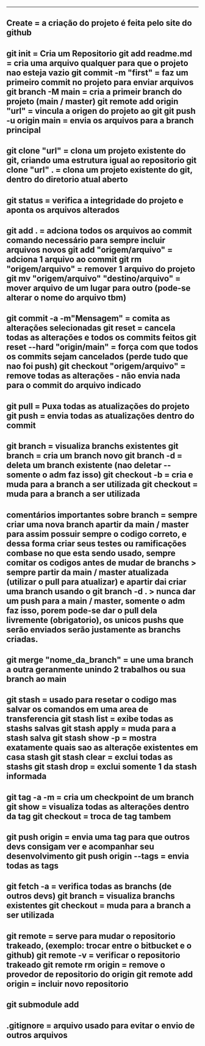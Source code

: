 --------------------------------------------------------------------------------------------------------------------------------------
Create                                    = a criação do projeto é feita pelo site do github
--------------------------------------------------------------------------------------------------------------------------------------
git init                                  = Cria um Repositorio
git add readme.md                         = cria uma arquivo qualquer para que o projeto nao esteja vazio
git commit -m "first"                     = faz um primeiro commit no projeto para enviar arquivos
git branch -M main                        = cria a primeir branch do projeto (main / master)
git remote add origin "url"               = vincula a origen do projeto ao git
git push -u origin main                   = envia os arquivos para a branch principal
--------------------------------------------------------------------------------------------------------------------------------------
git clone "url"                           = clona um projeto existente do git, criando uma estrutura igual ao repositorio
git clone "url" .                         = clona um projeto existente do git, dentro do diretorio atual aberto
--------------------------------------------------------------------------------------------------------------------------------------
git status                                = verifica a integridade do projeto e aponta os arquivos alterados
--------------------------------------------------------------------------------------------------------------------------------------
git add .                                 = adciona todos os arquivos ao commit comando necessário para sempre incluir arquivos novos
git add "origem/arquivo"                  = adciona 1 arquivo ao commit
git rm "origem/arquivo"                   = remover 1 arquivo do projeto
git mv "origem/arquivo" "destino/arquivo" = mover arquivo de um lugar para outro (pode-se alterar o nome do arquivo tbm)
--------------------------------------------------------------------------------------------------------------------------------------
git commit -a -m"Mensagem"                = comita as alterações selecionadas
git reset                                 = cancela todas as alterações e todos os commits feitos
git reset --hard "origin/main"            = força com que todos os commits sejam cancelados (perde tudo que nao foi push)
git checkout "origem/arquivo"             = remove todas as alterações - não envia nada para o commit do arquivo indicado
--------------------------------------------------------------------------------------------------------------------------------------
git pull                                  = Puxa todas as atualizações do projeto
git push                                  = envia todas as atualizações dentro do commit
--------------------------------------------------------------------------------------------------------------------------------------
git branch                                = visualiza branchs existentes
git branch <nome>                         = cria um branch novo
git branch -d <nome>                      = deleta um branch existente (nao deletar -- somente o adm faz isso)
git checkout -b <nome>                    = cria e muda para a branch a ser utilizada
git checkout <nome>                       = muda para a branch a ser utilizada
--------------------------------------------------------------------------------------------------------------------------------------
comentários importantes sobre branch      = sempre criar uma nova branch apartir da main / master para assim possuir sempre
                                            o codigo correto, e dessa forma criar seus testes ou ramificações combase no
                                            que esta sendo usado, sempre comitar os codigos antes de mudar de branchs
                                          > sempre partir da main / master atualizada (utilizar o pull para atualizar)
                                            e apartir dai criar uma branch usando o git branch -d <nome>.
                                          > nunca dar um push para a main / master, somente o adm faz isso, porem pode-se 
                                            dar o pull dela livremente (obrigatorio), os unicos pushs que serão enviados
                                            serão justamente as branchs criadas.
--------------------------------------------------------------------------------------------------------------------------------------
git merge "nome_da_branch"                = une uma branch a outra geranmente unindo 2 trabalhos ou sua branch ao main
--------------------------------------------------------------------------------------------------------------------------------------
git stash                                 = usado para resetar o codigo mas salvar os comandos em uma area de transferencia
git stash list                            = exibe todas as stashs salvas
git stash apply <indice>                  = muda para a stash salva
git stash show -p                         = mostra exatamente quais sao as alteraçõe existentes em casa stash
git stash clear                           = exclui todas as stashs
git stash drop <indice>                   = exclui somente 1 da stash informada
--------------------------------------------------------------------------------------------------------------------------------------
git tag -a <nome> -m <msg>                = cria um checkpoint de um branch
git show <nome>                           = visualiza todas as alterações dentro da tag
git checkout <nome>                       = troca de tag tambem
--------------------------------------------------------------------------------------------------------------------------------------
git push origin <nome>                    = envia uma tag para que outros devs consigam ver e acompanhar seu desenvolvimento
git push origin --tags                    = envia todas as tags
--------------------------------------------------------------------------------------------------------------------------------------
git fetch -a                              = verifica todas as branchs (de outros devs)
git branch                                = visualiza branchs existentes
git checkout <nome>                       = muda para a branch a ser utilizada
--------------------------------------------------------------------------------------------------------------------------------------
git remote                                = serve para mudar o repositorio trakeado, (exemplo: trocar entre o bitbucket e o github)
git remote -v                             = verificar o repositorio trakeado
git remote rm origin                      = remove o provedor de repositorio do origin 
git remote add origin <url>               = incluir novo repositorio 
--------------------------------------------------------------------------------------------------------------------------------------
git submodule add <repo>
--------------------------------------------------------------------------------------------------------------------------------------
.gitignore                                = arquivo usado para evitar o envio de outros arquivos
--------------------------------------------------------------------------------------------------------------------------------------